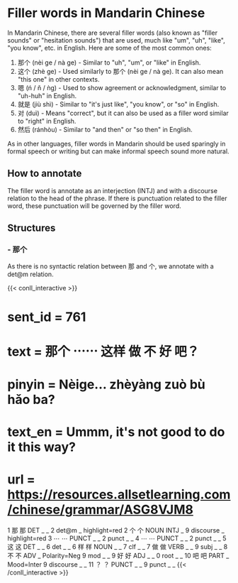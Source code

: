 # Filler words in Mandarin Chinese
In Mandarin Chinese, there are several filler words (also known as "filler sounds" or "hesitation sounds") that are used, much like "um", "uh", "like", "you know", etc. in English. Here are some of the most common ones:

1) 那个 (nèi ge / nà ge) - Similar to "uh", "um", or "like" in English.
2) 这个 (zhè ge) - Used similarly to 那个 (nèi ge / nà ge). It can also mean "this one" in other contexts.
3) 嗯 (ń / ň / ǹg) - Used to show agreement or acknowledgment, similar to "uh-huh" in English.
4) 就是 (jiù shì) - Similar to "it's just like", "you know", or "so" in English.
5) 对 (duì) - Means "correct", but it can also be used as a filler word similar to "right" in English.
6) 然后 (ránhòu) - Similar to "and then" or "so then" in English.

As in other languages, filler words in Mandarin should be used sparingly in formal speech or writing but can make informal speech sound more natural.

## How to annotate
The filler word is annotate as an interjection (INTJ) and with a discourse relation to the head of the phrase. If there is punctuation related to the filler word, these punctuation will be governed by the filler word.

## Structures

### - 那个
As there is no syntactic relation between 那 and 个, we annotate with a det@m relation.

{{< conll_interactive >}}
# sent_id = 761
# text = 那个 ⋯⋯ 这样 做 不 好 吧？
# pinyin = Nèige... zhèyàng zuò bù hǎo ba?
# text_en = Ummm, it's not good to do it this way?
# url = https://resources.allsetlearning.com/chinese/grammar/ASG8VJM8
1	那	那	DET	_	_	2	det@m	_	highlight=red
2	个	个	NOUN	INTJ	_	9	discourse	_	highlight=red
3	⋯	⋯	PUNCT	_	_	2	punct	_	_
4	⋯	⋯	PUNCT	_	_	2	punct	_	_
5	这	这	DET	_	_	6	det	_	_
6	样	样	NOUN	_	_	7	clf	_	_
7	做	做	VERB	_	_	9	subj	_	_
8	不	不	ADV	_	Polarity=Neg	9	mod	_	_
9	好	好	ADJ	_	_	0	root	_	_
10	吧	吧	PART	_	Mood=Inter	9	discourse	_	_
11	？	？	PUNCT	_	_	9	punct	_	_
{{< /conll_interactive >}}